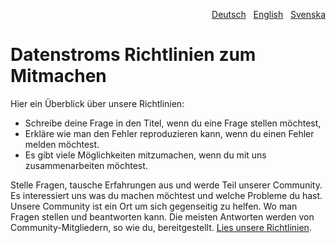 <p align="right"><a href="CONTRIBUTING-de.md">Deutsch</a> &nbsp; <a href="CONTRIBUTING.md">English</a> &nbsp; <a href="CONTRIBUTING-sv.md">Svenska</a></p>

# Datenstroms Richtlinien zum Mitmachen

Hier ein Überblick über unsere Richtlinien:

- Schreibe deine Frage in den Titel, wenn du eine Frage stellen möchtest,
- Erkläre wie man den Fehler reproduzieren kann, wenn du einen Fehler melden möchtest.
- Es gibt viele Möglichkeiten mitzumachen, wenn du mit uns zusammenarbeiten möchtest.

Stelle Fragen, tausche Erfahrungen aus und werde Teil unserer Community. Es interessiert uns was du machen möchtest und welche Probleme du hast. Unsere Community ist ein Ort um sich gegenseitig zu helfen. Wo man Fragen stellen und beantworten kann. Die meisten Antworten werden von Community-Mitgliedern, so wie du, bereitgestellt. [Lies unsere Richtlinien](https://datenstrom.se/de/yellow/help/contributing-guidelines).
